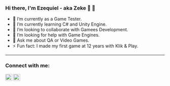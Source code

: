 ### Hi there, I'm Ezequiel - aka Zeke 👋 👋
- 🔭 I’m currently as a Game Tester.
- 🌱 I’m currently learning C# and Unity Engine.
- 👯 I’m looking to collaborate with Gamees Development.
- 🤔 I’m looking for help with Game Engines.
- 💬 Ask me about QA or Video Games.
- ⚡ Fun fact: I made my first game at 12 years with Klik & Play.

---

### Connect with me:

[<img align="left" alt="codeSTACKr | YouTube" width="22px" src="https://cdn.jsdelivr.net/npm/simple-icons@v3/icons/youtube.svg" />][youtube]
[<img align="left" alt="codeSTACKr | LinkedIn" width="22px" src="https://cdn.jsdelivr.net/npm/simple-icons@v3/icons/linkedin.svg" />][linkedin]


[youtube]: https://www.youtube.com/channel/UCaY3IoArpQx6L1enEwcHjuA
[linkedin]: https://www.linkedin.com/in/ezequielagustind/
